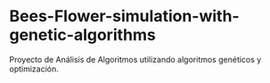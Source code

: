 # Bees-Flower-simulation-with-genetic-algorithms
Proyecto de Análisis de Algoritmos utilizando algoritmos genéticos y optimización.
